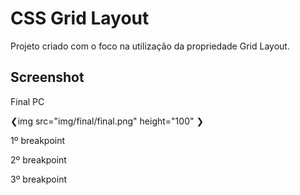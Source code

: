 ﻿# CSS Grid Layout

Projeto criado com o foco na utilização da propriedade Grid Layout.

## Screenshot

Final PC

❮img src="img/final/final.png" height="100" ❯

1º breakpoint



2º breakpoint

3º breakpoint
